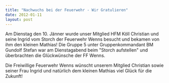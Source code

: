 ```yaml
---
title: "Nachwuchs bei der Feuerwehr - Wir Gratulieren"
date: 2012-01-11
layout: post
---
```


Am Dienstag den 10. Jänner wurde unser Mitglied HFM Köll Christian und seine Ingrid vom Storch der Feuerwehr Wenns besucht und bekamen von ihm den kleinen Mathias! Die Gruppe 5 unter Gruppenkommandant BM Gundolf Stefan war am Dienstagabend beim "Storch aufstellen" und überbrachten die Glückwünsche der FF Wenns.

Die Freiwillige Feuerwehr Wenns wünscht unserem Mitglied Christian sowie seiner Frau Ingrid und natürlich dem kleinen Mathias viel Glück für die Zukunft!